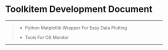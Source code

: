# Toolkitem Development Document
------

> * Python Matplotlib Wrapper For Easy Data Plotting
>
> * Tools For OS Monitor

------
